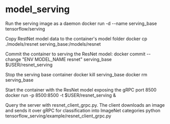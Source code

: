 # model_serving
Run the serving image as a daemon
docker run -d --name serving_base tensorflow/serving

Copy RestNet model data to the container's model folder 
docker cp ./models/resnet serving_base:/models/resnet

Commit the container to serving the ResNet model:
docker commit --change "ENV MODEL_NAME resnet" serving_base \
  $USER/resnet_serving

Stop the serving base container
docker kill serving_base
docker rm serving_base

Start the container with the ResNet model exposing the gRPC port 8500
docker run -p 8500:8500 -t $USER/resnet_serving &

Query the server with resnet_client_grpc.py. The client downloads an image and sends it over gRPC for classification into ImageNet categories
python tensorflow_serving/example/resnet_client_grpc.py
